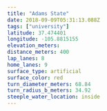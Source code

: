 ```yaml
---
title: "Adams State"
date: 2018-09-09T05:31:13.088Z
tags: ["university"]
latitude: 37.474401
longitude: -105.8815155
elevation_meters:
distance_meters: 400
lap_lanes: 8
home_lanes: 9
surface_type: artificial
surface_color: red
turn_diameter_meters: 68.84
turn_radius_b_meters: 34.92
steeple_water_location: inside
---
```


<!--more-->

